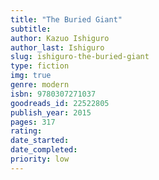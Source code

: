 ```yaml
---
title: "The Buried Giant"
subtitle: 
author: Kazuo Ishiguro
author_last: Ishiguro
slug: ishiguro-the-buried-giant
type: fiction
img: true
genre: modern
isbn: 9780307271037
goodreads_id: 22522805
publish_year: 2015
pages: 317
rating: 
date_started:
date_completed:
priority: low
---
```

